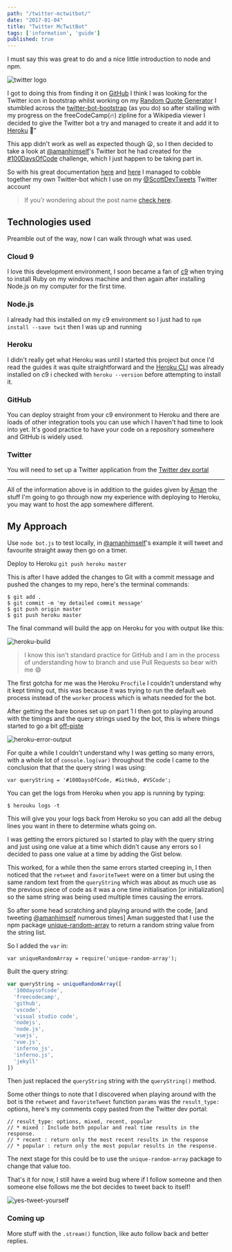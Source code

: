 ```yaml
---
path: "/twitter-mctwitbot/"
date: "2017-01-04"
title: "Twitter McTwitBot"
tags: ['information', 'guide']
published: true
---
```


I must say this was great to do and a nice little introduction to node
and npm.

![twitter logo](./twitter-bird.png)

I got to doing this from finding it on [GitHub](https://github.com) I
think I was looking for the Twitter icon in bootstrap whilst working
on my
[Random Quote Generator](http://codepen.io/spences10/full/dOaYbP/) I
stumbled across the
[twitter-bot-bootstrap](https://github.com/mobeets/twitter-bot-bootstrap)
(as you do) so after stalling with my progress on the freeCodeCamp(🔥)
zipline for a Wikipedia viewer I decided to give the Twitter bot a try
and managed to create it and add it to [Heroku](https://heroku.com)
🎉"

This app didn't work as well as expected though 😦, so I then decided
to take a look at [@amanhimself](https://twitter.com/amanhimself)'s
Twitter bot he had created for the
[#100DaysOfCode](https://medium.freecodecamp.com/start-2017-with-the-100daysofcode-improved-and-updated-18ce604b237b)
challenge, which I just happen to be taking part in.

So with his great documentation
[here](https://hackernoon.com/create-a-simple-twitter-bot-with-node-js-5b14eb006c08)
and
[here](https://community.risingstack.com/how-to-make-a-twitter-bot-with-node-js/)
I managed to cobble together my own Twitter-bot which I use on my
[@ScottDevTweets](https://twitter.com/ScottDevTweets) Twitter account

> If you'r wondering about the post name
> [check here](https://en.wikipedia.org/wiki/RRS_Sir_David_Attenborough#Boaty_McBoatface_Naming_Controversy).

## Technologies used

Preamble out of the way, now I can walk through what was used.

### Cloud 9

I love this development environment, I soon became a fan of
[c9](https://c9.io/?redirect=0) when trying to install Ruby on my
windows machine and then again after installing Node.js on my computer
for the first time.

### Node.js

I already had this installed on my c9 environment so I just had to
`npm install --save twit` then I was up and running

### Heroku

I didn't really get what Heroku was until I started this project but
once I'd read the guides it was quite straightforward and the
[Heroku CLI](https://devcenter.heroku.com/articles/heroku-cli) was
already installed on c9 i checked with `heroku --version` before
attempting to install it.

### GitHub

You can deploy straight from your c9 environment to Heroku and there
are loads of other integration tools you can use which I haven't had
time to look into yet. It's good practice to have your code on a
repository somewhere and GitHub is widely used.

### Twitter

You will need to set up a Twitter application from the
[Twitter dev portal](https://apps.twitter.com/app/new)

---

All of the information above is in addition to the guides given by
[Aman](https://github.com/amandeepmittal) the stuff I'm going to go
through now my experience with deploying to Heroku, you may want to
host the app somewhere different.

## My Approach

Use `node bot.js` to test locally, in
[@amanhimself](https://twitter.com/amanhimself)'s example it will
tweet and favourite straight away then go on a timer.

Deploy to Heroku `git push heroku master`

This is after I have added the changes to Git with a commit message
and pushed the changes to my repo, here's the terminal commands:

```
$ git add .
$ git commit -m 'my detailed commit message'
$ git push origin master
$ git push heroku master
```

The final command will build the app on Heroku for you with output
like this:

![heroku-build](./heroku-build.png)

> I know this isn't standard practice for GitHub and I am in the
> process of understanding how to branch and use Pull Requests so bear
> with me 😄

The first gotcha for me was the Heroku `Procfile` I couldn't
understand why it kept timing out, this was because it was trying to
run the default `web` process instead of the `worker` process which is
whats needed for the bot.

After getting the bare bones set up on part 1 I then got to playing
around with the timings and the query strings used by the bot, this is
where things started to go a bit
[off-piste](https://en.oxforddictionaries.com/definition/us/off-piste)

![heroku-error-output](./heroku-error-output.png)

For quite a while I couldn't understand why I was getting so many
errors, with a whole lot of `console.log(var)` throughout the code I
came to the conclusion that that the query string I was using:

```
var queryString = '#100DaysOfCode, #GitHub, #VSCode';
```

You can get the logs from Heroku when you app is running by typing:

```
$ herouku logs -t
```

This will give you your logs back from Heroku so you can add all the
debug lines you want in there to determine whats going on.

I was getting the errors pictured so I started to play with the query
string and just using one value at a time which didn't cause any
errors so I decided to pass one value at a time by adding the Gist
below.

<script src="https://gist.github.com/spences10/46d9981a805786e7c965cf292b9cb3ae.js"></script>

This worked, for a while then the same errors started creeping in, I
then noticed that the `retweet` and `favoriteTweet` were on a timer
but using the same random text from the `queryString` which was about
as much use as the previous piece of code as it was a one time
initialisation [or initialization] so the same string was being used
multiple times causing the errors.

So after some head scratching and playing around with the code, [and
tweeting [@amanhimself](https://twitter.com/amanhimself) numerous
times] Aman suggested that I use the npm package
[unique-random-array](https://www.npmjs.com/package/unique-random-array)
to return a random string value from the string list.

So I added the `var` in:

```
var uniqueRandomArray = require('unique-random-array');
```

Built the query string:

```js
var queryString = uniqueRandomArray([
  '100daysofcode',
  'freecodecamp',
  'github',
  'vscode',
  'visual studio code',
  'nodejs',
  'node.js',
  'vuejs',
  'vue.js',
  'inferno_js',
  'inferno.js',
  'jekyll'
])
```

Then just replaced the `queryString` string with the `queryString()`
method.

Some other things to note that I discovered when playing around with
the bot is the `retweet` and `favoriteTweet` function `params` was the
`result_type:` options, here's my comments copy pasted from the
Twitter dev portal:

```
// result_type: options, mixed, recent, popular
// * mixed : Include both popular and real time results in the response.
// * recent : return only the most recent results in the response
// * popular : return only the most popular results in the response.
```

The next stage for this could be to use the `unique-random-array`
package to change that value too.

That's it for now, I still have a weird bug where if I follow someone
and then someone else follows me the bot decides to tweet back to
itself!

![yes-tweet-yourself](./yes-tweet-yourself.png)

### Coming up

More stuff with the `.stream()` function, like auto follow back and
better replies.
